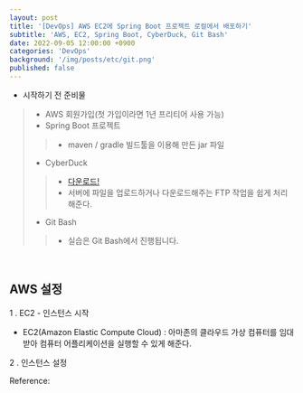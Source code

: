 ```yaml
---
layout: post
title: '[DevOps] AWS EC2에 Spring Boot 프로젝트 로컬에서 배포하기'
subtitle: 'AWS, EC2, Spring Boot, CyberDuck, Git Bash'
date: 2022-09-05 12:00:00 +0900
categories: 'DevOps'
background: '/img/posts/etc/git.png'
published: false
---
```


- 시작하기 전 준비물
> - AWS 회원가입(첫 가입이라면 1년 프리티어 사용 가능)
> - Spring Boot 프로젝트
> > - maven / gradle 빌드툴을 이용해 만든 jar 파일
> - CyberDuck
> > - [다운로드!](https://cyberduck.softonic.kr/)
> > - 서버에 파일을 업로드하거나 다운로드해주는 FTP 작업을 쉽게 처리해준다.
> - Git Bash
> > - 실습은 Git Bash에서 진행됩니다.

<br>

## AWS 설정


1 . EC2 - 인스턴스 시작

- EC2(Amazon Elastic Compute Cloud) : 아마존의 클라우드 가상 컴퓨터를 임대 받아 컴퓨터 어플리케이션을 실행할 수 있게 해준다. 

2 . 인스턴스 설정



Reference:
